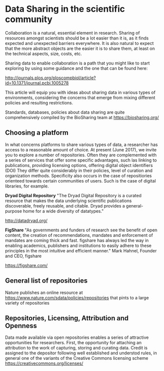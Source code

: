 
Data Sharing in the scientific community
========================================

Collaboration is a natural, essential element in research. Sharing of resources amongst scientists should be a lot easier than it 
is, as it finds expected and unexpected barriers everywhere. It is also natural to expect that the more abstract objects are the 
easier it is to share them, at least on the technical aspects, size, costs, etc. 

Sharing data to enable collaboration is a path that you might like to start exploring by using some guidance and the one that can 
be found here:

http://journals.plos.org/ploscompbiol/article?id=10.1371/journal.pcbi.1005278

This article will equip you with ideas about sharing data in various types of environments, considering 
the concerns that emerge from mixing different policies and resulting restrictions.

Standards, databases, policies about data sharing are quite comprehensively compiled by the BioSharing team at https://biosharing.org/


Choosing a platform
-------------------
In what concerns platforms to share various types of data, a researcher has access to a reasonable amount of choice. At 
present (June 2017), we invite you to explore a number of repositories. Often they are complemented with a series of services 
that offer some specific advantages, such las linking to publications, providing licensing options, offering digital object identifiers 
(DOI) They differ quite considerably in their policies, level of curation and organization methods. Specificity also occurs in 
the case of repositiories orienteed towards certain communities of users. Such is the case of digital libraries, for example.


**Dryad Digital Repository** "The Dryad Digital Repository is a curated resource that makes the data underlying scientific 
publications discoverable, freely reusable, and citable. Dryad provides a general-purpose home for a wide diversity of datatypes."

http://datadryad.org/


**FigShare** "As governments and funders of research see the benefit of open content, the creation of recommendations, mandates 
and enforcement of mandates are coming thick and fast. figshare has always led the way in enabling academics, publishers and 
institutions to easily adhere to these principles in the most intuitive and efficient manner." Mark Hahnel, Founder and CEO, figshare

https://figshare.com/

General list of repositories
----------------------------
Nature publishes an online resource at https://www.nature.com/sdata/policies/repositories that
pints to a large variety of repositories 

Repositories, Licensing, Attribution and Openness
-------------------------------------------------
Data made available via open repositories enables a series of attractive opportunities for researchers. First, the opportunity for 
attaching an attribution to the work of capturing, storing and curating data. Credit is assigned to the depositor following well 
established and understod rules, in general one of the variants of the Creative Commons licensing scheme https://creativecommons.org/licenses/ 



